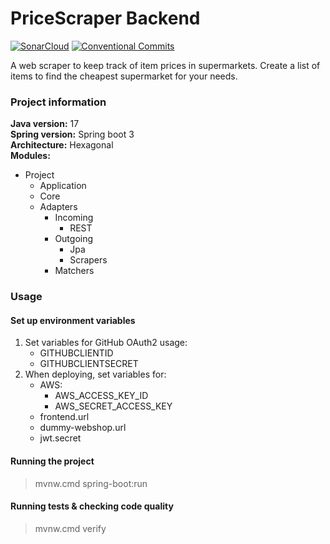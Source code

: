 # PriceScraper Backend

[![SonarCloud](https://github.com/PriceScraper/backend/actions/workflows/build.yml/badge.svg)](https://github.com/PriceScraper/backend/actions/workflows/build.yml)
[![Conventional Commits](https://github.com/PriceScraper/backend/actions/workflows/convential-commits-action.yml/badge.svg)](https://github.com/PriceScraper/backend/actions/workflows/convential-commits-action.yml)

A web scraper to keep track of item prices in supermarkets.
Create a list of items to find the cheapest supermarket for your needs.

### Project information

**Java version:** 17\
**Spring version:** Spring boot 3\
**Architecture:** Hexagonal\
**Modules:**

- Project
    - Application
    - Core
    - Adapters
        - Incoming
            - REST
        - Outgoing
            - Jpa
            - Scrapers
        - Matchers

### Usage

#### Set up environment variables

1. Set variables for GitHub OAuth2 usage:
    - GITHUBCLIENTID
    - GITHUBCLIENTSECRET
3. When deploying, set variables for:
   - AWS:
     - AWS_ACCESS_KEY_ID
     - AWS_SECRET_ACCESS_KEY
   - frontend.url
   - dummy-webshop.url
   - jwt.secret

#### Running the project

> mvnw.cmd spring-boot:run

#### Running tests & checking code quality

> mvnw.cmd verify